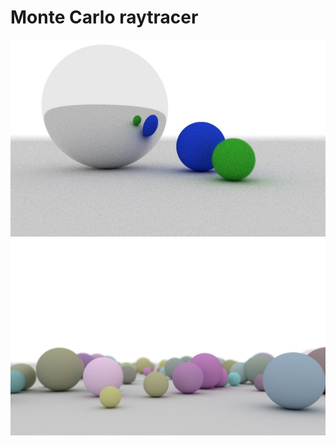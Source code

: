 Monte Carlo raytracer
================
![Alt text](lonelyballs.jpg?raw=true "Lonely balls")
![Alt text](desertballs.jpg?raw=true "Desert balls")